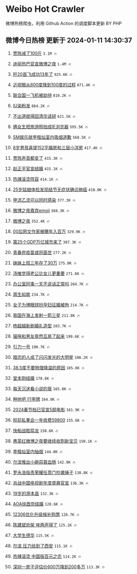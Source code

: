 # Weibo Hot Crawler 



微博热榜爬虫，利用 Github Action 的调度脚本更新 BY PHP 


## 微博今日热榜 更新于 2024-01-11 14:30:37 
1. [贾玲减了100斤](https://s.weibo.com/weibo?q=%E8%B4%BE%E7%8E%B2%E5%87%8F%E4%BA%86100%E6%96%A4&t=31&band_rank=1&Refer=top) `3.1M 🔥` 

1. [迪丽热巴官宣微博之夜](https://s.weibo.com/weibo?q=%E8%BF%AA%E4%B8%BD%E7%83%AD%E5%B7%B4%E5%AE%98%E5%AE%A3%E5%BE%AE%E5%8D%9A%E4%B9%8B%E5%A4%9C&t=31&band_rank=2&Refer=top) `1.4M 🔥` 

1. [歼20首飞成功13年了](https://s.weibo.com/weibo?q=%23%E6%AD%BC20%E9%A6%96%E9%A3%9E%E6%88%90%E5%8A%9F13%E5%B9%B4%E4%BA%86%23&t=31&band_rank=3&Refer=top) `925.6K 🔥` 

1. [近视眼从800度降到100度的过程](https://s.weibo.com/weibo?q=%E8%BF%91%E8%A7%86%E7%9C%BC%E4%BB%8E800%E5%BA%A6%E9%99%8D%E5%88%B0100%E5%BA%A6%E7%9A%84%E8%BF%87%E7%A8%8B&t=31&band_rank=4&Refer=top) `871.4K 🔥` 

1. [联合国一飞机被劫持](https://s.weibo.com/weibo?q=%23%E8%81%94%E5%90%88%E5%9B%BD%E4%B8%80%E9%A3%9E%E6%9C%BA%E8%A2%AB%E5%8A%AB%E6%8C%81%23&t=31&band_rank=5&Refer=top) `810.2K 🔥` 

1. [IU染粉发](https://s.weibo.com/weibo?q=%23IU%E6%9F%93%E7%B2%89%E5%8F%91%23&t=31&band_rank=6&Refer=top) `664.2K 🔥` 

1. [不出道就得回清华读研](https://s.weibo.com/weibo?q=%E4%B8%8D%E5%87%BA%E9%81%93%E5%B0%B1%E5%BE%97%E5%9B%9E%E6%B8%85%E5%8D%8E%E8%AF%BB%E7%A0%94&t=31&band_rank=7&Refer=top) `621.5K 🔥` 

1. [俩女生把旅游照拍成IE浏览器](https://s.weibo.com/weibo?q=%23%E4%BF%A9%E5%A5%B3%E7%94%9F%E6%8A%8A%E6%97%85%E6%B8%B8%E7%85%A7%E6%8B%8D%E6%88%90IE%E6%B5%8F%E8%A7%88%E5%99%A8%23&t=31&band_rank=8&Refer=top) `595.5K 🔥` 

1. [SM娱乐就李楷灿室内吸烟道歉](https://s.weibo.com/weibo?q=SM%E5%A8%B1%E4%B9%90%E5%B0%B1%E6%9D%8E%E6%A5%B7%E7%81%BF%E5%AE%A4%E5%86%85%E5%90%B8%E7%83%9F%E9%81%93%E6%AD%89&t=31&band_rank=9&Refer=top) `568.5K 🔥` 

1. [8岁男孩喜提152平婚房和三层小洋房](https://s.weibo.com/weibo?q=%238%E5%B2%81%E7%94%B7%E5%AD%A9%E5%96%9C%E6%8F%90152%E5%B9%B3%E5%A9%9A%E6%88%BF%E5%92%8C%E4%B8%89%E5%B1%82%E5%B0%8F%E6%B4%8B%E6%88%BF%23&t=31&band_rank=10&Refer=top) `417.4K 🔥` 

1. [贾玲声音都变了](https://s.weibo.com/weibo?q=%E8%B4%BE%E7%8E%B2%E5%A3%B0%E9%9F%B3%E9%83%BD%E5%8F%98%E4%BA%86&t=31&band_rank=11&Refer=top) `415.3K 🔥` 

1. [赵正平官宣结婚](https://s.weibo.com/weibo?q=%23%E8%B5%B5%E6%AD%A3%E5%B9%B3%E5%AE%98%E5%AE%A3%E7%BB%93%E5%A9%9A%23&t=31&band_rank=12&Refer=top) `415.1K 🔥` 

1. [热辣滚烫阵容](https://s.weibo.com/weibo?q=%E7%83%AD%E8%BE%A3%E6%BB%9A%E7%83%AB%E9%98%B5%E5%AE%B9&t=31&band_rank=13&Refer=top) `414.1K 🔥` 

1. [25岁姑娘体检发现结节无症状确诊肺癌](https://s.weibo.com/weibo?q=%2325%E5%B2%81%E5%A7%91%E5%A8%98%E4%BD%93%E6%A3%80%E5%8F%91%E7%8E%B0%E7%BB%93%E8%8A%82%E6%97%A0%E7%97%87%E7%8A%B6%E7%A1%AE%E8%AF%8A%E8%82%BA%E7%99%8C%23&t=31&band_rank=14&Refer=top) `410.0K 🔥` 

1. [甲流乙流可以同时感染](https://s.weibo.com/weibo?q=%23%E7%94%B2%E6%B5%81%E4%B9%99%E6%B5%81%E5%8F%AF%E4%BB%A5%E5%90%8C%E6%97%B6%E6%84%9F%E6%9F%93%23&t=31&band_rank=15&Refer=top) `377.3K 🔥` 

1. [微博之夜嘉宾emoji](https://s.weibo.com/weibo?q=%E5%BE%AE%E5%8D%9A%E4%B9%8B%E5%A4%9C%E5%98%89%E5%AE%BEemoji&t=31&band_rank=16&Refer=top) `368.3K 🔥` 

1. [微博之夜](https://s.weibo.com/weibo?q=%E5%BE%AE%E5%8D%9A%E4%B9%8B%E5%A4%9C&t=31&band_rank=17&Refer=top) `352.4K 🔥` 

1. [00后网文作家被曝年入百万](https://s.weibo.com/weibo?q=%2300%E5%90%8E%E7%BD%91%E6%96%87%E4%BD%9C%E5%AE%B6%E8%A2%AB%E6%9B%9D%E5%B9%B4%E5%85%A5%E7%99%BE%E4%B8%87%23&t=31&band_rank=18&Refer=top) `329.9K 🔥` 

1. [第25个GDP万亿城市来了](https://s.weibo.com/weibo?q=%23%E7%AC%AC25%E4%B8%AAGDP%E4%B8%87%E4%BA%BF%E5%9F%8E%E5%B8%82%E6%9D%A5%E4%BA%86%23&t=31&band_rank=19&Refer=top) `307.3K 🔥` 

1. [青春痘疫苗或将面世](https://s.weibo.com/weibo?q=%23%E9%9D%92%E6%98%A5%E7%97%98%E7%96%AB%E8%8B%97%E6%88%96%E5%B0%86%E9%9D%A2%E4%B8%96%23&t=31&band_rank=20&Refer=top) `277.2K 🔥` 

1. [妹妹上班三年存了30万](https://s.weibo.com/weibo?q=%23%E5%A6%B9%E5%A6%B9%E4%B8%8A%E7%8F%AD%E4%B8%89%E5%B9%B4%E5%AD%98%E4%BA%8630%E4%B8%87%23&t=31&band_rank=21&Refer=top) `275.0K 🔥` 

1. [汤唯觉得老公比女儿更重要](https://s.weibo.com/weibo?q=%23%E6%B1%A4%E5%94%AF%E8%A7%89%E5%BE%97%E8%80%81%E5%85%AC%E6%AF%94%E5%A5%B3%E5%84%BF%E6%9B%B4%E9%87%8D%E8%A6%81%23&t=31&band_rank=22&Refer=top) `271.6K 🔥` 

1. [办公室同事一天不说话正常吗](https://s.weibo.com/weibo?q=%E5%8A%9E%E5%85%AC%E5%AE%A4%E5%90%8C%E4%BA%8B%E4%B8%80%E5%A4%A9%E4%B8%8D%E8%AF%B4%E8%AF%9D%E6%AD%A3%E5%B8%B8%E5%90%97&t=31&band_rank=23&Refer=top) `264.7K 🔥` 

1. [周生如故](https://s.weibo.com/weibo?q=%E5%91%A8%E7%94%9F%E5%A6%82%E6%95%85&t=31&band_rank=24&Refer=top) `234.7K 🔥` 

1. [女子为博眼球扮孕妇征婚被拘](https://s.weibo.com/weibo?q=%23%E5%A5%B3%E5%AD%90%E4%B8%BA%E5%8D%9A%E7%9C%BC%E7%90%83%E6%89%AE%E5%AD%95%E5%A6%87%E5%BE%81%E5%A9%9A%E8%A2%AB%E6%8B%98%23&t=31&band_rank=25&Refer=top) `214.7K 🔥` 

1. [我国在海上发射一箭三星](https://s.weibo.com/weibo?q=%23%E6%88%91%E5%9B%BD%E5%9C%A8%E6%B5%B7%E4%B8%8A%E5%8F%91%E5%B0%84%E4%B8%80%E7%AE%AD%E4%B8%89%E6%98%9F%23&t=31&band_rank=26&Refer=top) `211.8K 🔥` 

1. [杨超越新剧婚礼造型](https://s.weibo.com/weibo?q=%23%E6%9D%A8%E8%B6%85%E8%B6%8A%E6%96%B0%E5%89%A7%E5%A9%9A%E7%A4%BC%E9%80%A0%E5%9E%8B%23&t=31&band_rank=27&Refer=top) `203.7K 🔥` 

1. [猫咪和男友竟然互扇了起来](https://s.weibo.com/weibo?q=%E7%8C%AB%E5%92%AA%E5%92%8C%E7%94%B7%E5%8F%8B%E7%AB%9F%E7%84%B6%E4%BA%92%E6%89%87%E4%BA%86%E8%B5%B7%E6%9D%A5&t=31&band_rank=28&Refer=top) `199.6K 🔥` 

1. [引力一号](https://s.weibo.com/weibo?q=%E5%BC%95%E5%8A%9B%E4%B8%80%E5%8F%B7&t=31&band_rank=29&Refer=top) `190.7K 🔥` 

1. [暗恋的人成了闪闪发光的大明星](https://s.weibo.com/weibo?q=%E6%9A%97%E6%81%8B%E7%9A%84%E4%BA%BA%E6%88%90%E4%BA%86%E9%97%AA%E9%97%AA%E5%8F%91%E5%85%89%E7%9A%84%E5%A4%A7%E6%98%8E%E6%98%9F&t=31&band_rank=30&Refer=top) `186.2K 🔥` 

1. [38.5度不要物理降温的原因](https://s.weibo.com/weibo?q=38.5%E5%BA%A6%E4%B8%8D%E8%A6%81%E7%89%A9%E7%90%86%E9%99%8D%E6%B8%A9%E7%9A%84%E5%8E%9F%E5%9B%A0&t=31&band_rank=31&Refer=top) `185.6K 🔥` 

1. [堂本刚结婚](https://s.weibo.com/weibo?q=%23%E5%A0%82%E6%9C%AC%E5%88%9A%E7%BB%93%E5%A9%9A%23&t=31&band_rank=32&Refer=top) `178.6K 🔥` 

1. [每天沉迷看小说的我](https://s.weibo.com/weibo?q=%23%E6%AF%8F%E5%A4%A9%E6%B2%89%E8%BF%B7%E7%9C%8B%E5%B0%8F%E8%AF%B4%E7%9A%84%E6%88%91%23&t=31&band_rank=33&Refer=top) `165.0K 🔥` 

1. [种地吧 行李牌](https://s.weibo.com/weibo?q=%E7%A7%8D%E5%9C%B0%E5%90%A7%20%E8%A1%8C%E6%9D%8E%E7%89%8C&t=31&band_rank=34&Refer=top) `164.9K 🔥` 

1. [2024春节档已官宣5部电影](https://s.weibo.com/weibo?q=%232024%E6%98%A5%E8%8A%82%E6%A1%A3%E5%B7%B2%E5%AE%98%E5%AE%A35%E9%83%A8%E7%94%B5%E5%BD%B1%23&t=31&band_rank=35&Refer=top) `161.9K 🔥` 

1. [程前私董会一年收费59800](https://s.weibo.com/weibo?q=%23%E7%A8%8B%E5%89%8D%E7%A7%81%E8%91%A3%E4%BC%9A%E4%B8%80%E5%B9%B4%E6%94%B6%E8%B4%B959800%23&t=31&band_rank=36&Refer=top) `155.6K 🔥` 

1. [快船战胜猛龙](https://s.weibo.com/weibo?q=%23%E5%BF%AB%E8%88%B9%E6%88%98%E8%83%9C%E7%8C%9B%E9%BE%99%23&t=31&band_rank=37&Refer=top) `150.6K 🔥` 

1. [惠英红微博之夜要继续收割新宝贝](https://s.weibo.com/weibo?q=%23%E6%83%A0%E8%8B%B1%E7%BA%A2%E5%BE%AE%E5%8D%9A%E4%B9%8B%E5%A4%9C%E8%A6%81%E7%BB%A7%E7%BB%AD%E6%94%B6%E5%89%B2%E6%96%B0%E5%AE%9D%E8%B4%9D%23&t=31&band_rank=38&Refer=top) `150.1K 🔥` 

1. [李楷灿室内抽烟](https://s.weibo.com/weibo?q=%23%E6%9D%8E%E6%A5%B7%E7%81%BF%E5%AE%A4%E5%86%85%E6%8A%BD%E7%83%9F%23&t=31&band_rank=39&Refer=top) `144.0K 🔥` 

1. [尔滨推出小碗蒜蓉血肠](https://s.weibo.com/weibo?q=%23%E5%B0%94%E6%BB%A8%E6%8E%A8%E5%87%BA%E5%B0%8F%E7%A2%97%E8%92%9C%E8%93%89%E8%A1%80%E8%82%A0%23&t=31&band_rank=40&Refer=top) `142.9K 🔥` 

1. [罗永浩指责荣耀任意门抄袭锤子](https://s.weibo.com/weibo?q=%23%E7%BD%97%E6%B0%B8%E6%B5%A9%E6%8C%87%E8%B4%A3%E8%8D%A3%E8%80%80%E4%BB%BB%E6%84%8F%E9%97%A8%E6%8A%84%E8%A2%AD%E9%94%A4%E5%AD%90%23&t=31&band_rank=41&Refer=top) `138.8K 🔥` 

1. [肖战中国电视剧年度盛典官宣](https://s.weibo.com/weibo?q=%23%E8%82%96%E6%88%98%E4%B8%AD%E5%9B%BD%E7%94%B5%E8%A7%86%E5%89%A7%E5%B9%B4%E5%BA%A6%E7%9B%9B%E5%85%B8%E5%AE%98%E5%AE%A3%23&t=31&band_rank=42&Refer=top) `136.3K 🔥` 

1. [19岁的游本昌](https://s.weibo.com/weibo?q=%2319%E5%B2%81%E7%9A%84%E6%B8%B8%E6%9C%AC%E6%98%8C%23&t=31&band_rank=43&Refer=top) `132.3K 🔥` 

1. [AOA徐酉奈结婚](https://s.weibo.com/weibo?q=%23AOA%E5%BE%90%E9%85%89%E5%A5%88%E7%BB%93%E5%A9%9A%23&t=31&band_rank=44&Refer=top) `128.6K 🔥` 

1. [12306优化升级候补购票](https://s.weibo.com/weibo?q=%2312306%E4%BC%98%E5%8C%96%E5%8D%87%E7%BA%A7%E5%80%99%E8%A1%A5%E8%B4%AD%E7%A5%A8%23&t=31&band_rank=45&Refer=top) `126.7K 🔥` 

1. [陈建斌劝架 哞两声得了](https://s.weibo.com/weibo?q=%E9%99%88%E5%BB%BA%E6%96%8C%E5%8A%9D%E6%9E%B6%20%E5%93%9E%E4%B8%A4%E5%A3%B0%E5%BE%97%E4%BA%86&t=31&band_rank=46&Refer=top) `125.1K 🔥` 

1. [大学生德华](https://s.weibo.com/weibo?q=%E5%A4%A7%E5%AD%A6%E7%94%9F%E5%BE%B7%E5%8D%8E&t=31&band_rank=47&Refer=top) `115.5K 🔥` 

1. [尔滨 压力给到了西安](https://s.weibo.com/weibo?q=%E5%B0%94%E6%BB%A8%20%E5%8E%8B%E5%8A%9B%E7%BB%99%E5%88%B0%E4%BA%86%E8%A5%BF%E5%AE%89&t=31&band_rank=48&Refer=top) `115.1K 🔥` 

1. [热辣滚烫 中国版百元之恋](https://s.weibo.com/weibo?q=%E7%83%AD%E8%BE%A3%E6%BB%9A%E7%83%AB%20%E4%B8%AD%E5%9B%BD%E7%89%88%E7%99%BE%E5%85%83%E4%B9%8B%E6%81%8B&t=31&band_rank=49&Refer=top) `114.2K 🔥` 

1. [深圳一房子评估价600万降到200多万](https://s.weibo.com/weibo?q=%23%E6%B7%B1%E5%9C%B3%E4%B8%80%E6%88%BF%E5%AD%90%E8%AF%84%E4%BC%B0%E4%BB%B7600%E4%B8%87%E9%99%8D%E5%88%B0200%E5%A4%9A%E4%B8%87%23&t=31&band_rank=50&Refer=top) `113.3K 🔥` 

